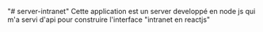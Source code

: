 "# server-intranet" 
Cette application est un server developpé en node js qui m'a servi d'api pour construire l'interface "intranet en reactjs"
